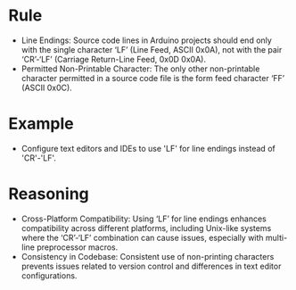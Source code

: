# Rule
- Line Endings: Source code lines in Arduino projects should end only with the single character ‘LF’ (Line Feed, ASCII 0x0A), not with the pair ‘CR’-‘LF’ (Carriage Return-Line Feed, 0x0D 0x0A).
- Permitted Non-Printable Character: The only other non-printable character permitted in a source code file is the form feed character ‘FF’ (ASCII 0x0C).

# Example
- Configure text editors and IDEs to use 'LF' for line endings instead of 'CR'-'LF'.

# Reasoning
- Cross-Platform Compatibility: Using ‘LF’ for line endings enhances compatibility across different platforms, including Unix-like systems where the ‘CR’-‘LF’ combination can cause issues, especially with multi-line preprocessor macros.
- Consistency in Codebase: Consistent use of non-printing characters prevents issues related to version control and differences in text editor configurations.